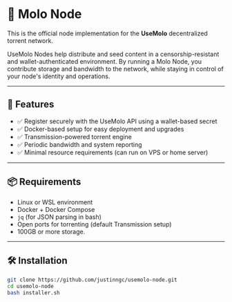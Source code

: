 # 🧩 Molo Node

This is the official node implementation for the **UseMolo** decentralized torrent network.

UseMolo Nodes help distribute and seed content in a censorship-resistant and wallet-authenticated environment. By running a Molo Node, you contribute storage and bandwidth to the network, while staying in control of your node's identity and operations.

---

## 🚀 Features

- ✅ Register securely with the UseMolo API using a wallet-based secret
- ✅ Docker-based setup for easy deployment and upgrades
- ✅ Transmission-powered torrent engine
- ✅ Periodic bandwidth and system reporting
- ✅ Minimal resource requirements (can run on VPS or home server)

---

## 📦 Requirements

- Linux or WSL environment
- Docker + Docker Compose
- `jq` (for JSON parsing in bash)
- Open ports for torrenting (default Transmission setup)
- 100GB or more storage.

---

## 🛠 Installation

```bash
git clone https://github.com/justinngc/usemolo-node.git
cd usemolo-node
bash installer.sh
